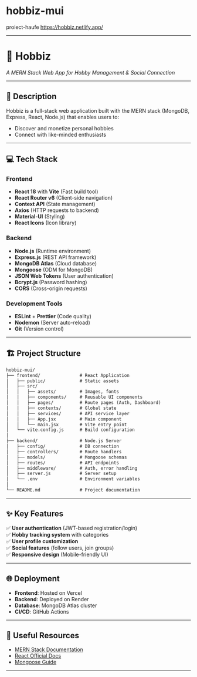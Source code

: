 # hobbiz-mui
 proiect-haufe
https://hobbiz.netlify.app/

---

# 🚀 **Hobbiz**  
*A MERN Stack Web App for Hobby Management & Social Connection*  

---

## 📖 **Description**  
Hobbiz is a full-stack web application built with the MERN stack (MongoDB, Express, React, Node.js) that enables users to:  
- Discover and monetize personal hobbies  
- Connect with like-minded enthusiasts  

---

## 💻 **Tech Stack**  
### **Frontend**  
- **React 18** with **Vite** (Fast build tool)  
- **React Router v6** (Client-side navigation)  
- **Context API** (State management)  
- **Axios** (HTTP requests to backend)  
- **Material-UI** (Styling)  
- **React Icons** (Icon library)  

### **Backend**  
- **Node.js** (Runtime environment)  
- **Express.js** (REST API framework)  
- **MongoDB Atlas** (Cloud database)  
- **Mongoose** (ODM for MongoDB)  
- **JSON Web Tokens** (User authentication)  
- **Bcrypt.js** (Password hashing)  
- **CORS** (Cross-origin requests)  

### **Development Tools**  
- **ESLint** + **Prettier** (Code quality)  
- **Nodemon** (Server auto-reload)  
- **Git** (Version control)  

---

## 🏗 **Project Structure**  
```markdown
hobbiz-mui/
├── frontend/               # React Application
│   ├── public/             # Static assets
│   ├── src/
│   │   ├── assets/         # Images, fonts
│   │   ├── components/     # Reusable UI components
│   │   ├── pages/          # Route pages (Auth, Dashboard)
│   │   ├── contexts/       # Global state
│   │   ├── services/       # API service layer
│   │   ├── App.jsx         # Main component
│   │   └── main.jsx        # Vite entry point
│   └── vite.config.js      # Build configuration
│
├── backend/                # Node.js Server
│   ├── config/             # DB connection
│   ├── controllers/        # Route handlers
│   ├── models/             # Mongoose schemas
│   ├── routes/             # API endpoints
│   ├── middleware/         # Auth, error handling
│   ├── server.js           # Server setup
│   └── .env                # Environment variables
│
└── README.md               # Project documentation
```

---

## ✨ **Key Features**  
✅ **User authentication** (JWT-based registration/login)  
✅ **Hobby tracking system** with categories  
✅ **User profile customization**  
✅ **Social features** (follow users, join groups)  
✅ **Responsive design** (Mobile-friendly UI)  

---

## 🌐 **Deployment**  
- **Frontend**: Hosted on Vercel  
- **Backend**: Deployed on Render  
- **Database**: MongoDB Atlas cluster  
- **CI/CD**: GitHub Actions  

---

## 🔗 **Useful Resources**  
- [MERN Stack Documentation](https://www.mongodb.com/mern-stack)  
- [React Official Docs](https://react.dev/)  
- [Mongoose Guide](https://mongoosejs.com/docs/guide.html)  

---

